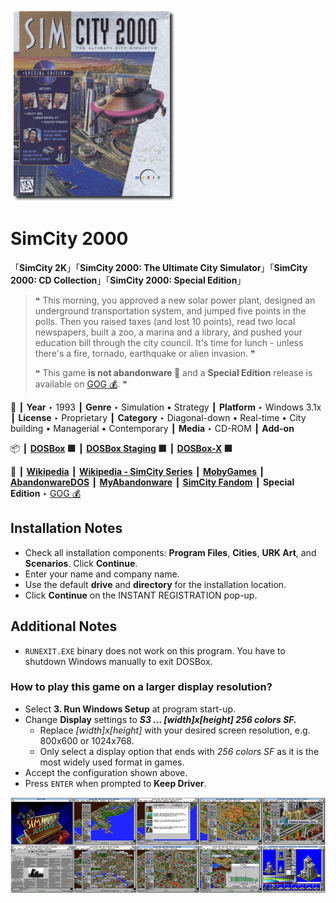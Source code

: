 ![](Thumbnail.png "application-thumbnail")

# SimCity 2000

「**SimCity 2K**」「**SimCity 2000: The Ultimate City Simulator**」「**SimCity 2000: CD Collection**」「**SimCity 2000: Special Edition**」

> ❝ This morning, you approved a new solar power plant, designed an underground transportation system, and jumped five points in the polls. Then you raised taxes (and lost 10 points), read two local newspapers, built a zoo, a marina and a library, and pushed your education bill through the city council. It's time for lunch - unless there's a fire, tornado, earthquake or alien invasion. ❞
>
> ❝ This game **is not abandonware 🚫** and a **Special Edition** release is available on [GOG 💰](https://www.gog.com/en/game/simcity_2000_special_edition). ❞
>

📌 ┃ **Year** ‣ 1993 ┃ **Genre** ‣ Simulation • Strategy ┃ **Platform** ‣ Windows 3.1x ┃ **License** ‣ Proprietary ┃ **Category** ‣ Diagonal-down • Real-time • City building • Managerial • Contemporary ┃ **Media** ‣ CD-ROM ┃ **Add-on** 

📦 ┃ **[DOSBox](https://www.dosbox.com/) 🟩** ┃ **[DOSBox Staging](https://dosbox-staging.github.io/) 🟩** ┃ **[DOSBox-X](https://dosbox-x.com/) 🟩** 

📎 ┃ **[Wikipedia](https://en.wikipedia.org/wiki/SimCity_2000)** ┃ **[Wikipedia - SimCity Series](https://en.wikipedia.org/wiki/SimCity)** ┃ **[MobyGames](https://www.mobygames.com/game/657/simcity-2000/)** ┃ **[AbandonwareDOS](https://www.abandonwaredos.com/abandonware-game.php?abandonware=SimCity+2000&gid=630)** ┃ **[MyAbandonware](https://www.myabandonware.com/game/simcity-2000-cd-collection-311)** ┃ **[SimCity Fandom](https://simcity.fandom.com/wiki/SimCity_2000)** ┃ **Special Edition** ‣ [GOG 💰](https://www.gog.com/en/game/simcity_2000_special_edition) 

## Installation Notes
- Check all installation components: **Program Files**, **Cities**, **URK Art**, and **Scenarios**. Click **Continue**.
- Enter your name and company name.
- Use the default **drive** and **directory** for the installation location.
- Click **Continue** on the INSTANT REGISTRATION pop-up.

## Additional Notes
- `RUNEXIT.EXE` binary does not work on this program. You have to shutdown Windows manually to exit DOSBox.

### How to play this game on a larger display resolution?
- Select **3. Run Windows Setup** at program start-up.
- Change **Display** settings to _**S3 ... [width]x[height] 256 colors SF.**_
  - Replace *[width]x[height]* with your desired screen resolution, e.g. 800x600 or 1024x768.
  - Only select a display option that ends with *256 colors SF* as it is the most widely used format in games.
- Accept the configuration shown above.
- Press `ENTER` when prompted to **Keep Driver**.

![](Montage.png "SimCity 2000")

